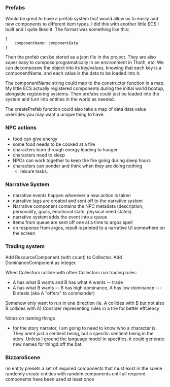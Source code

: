 ### Prefabs
Would be great to have a prefab system that would allow us to easily add new components to different item types.  I did this with another little ECS I built and I quite liked it.  The format was something like this:

```
{
    componentName: componentData
}
```

Then the prefab can be stored as a json file in the project.  They are also super easy to compose programatically in an environment in Thoth, etc.  We can decomposew the object into its key/values, knowing that each key is a componentName, and each value is the data to be loaded into it.

The componentName string could map to the constructor function in a map.  My little ECS actually registered components during the initial world bootup, alongside registering systems.  Then prefabs could just be loaded into the system and turn into entities in the world as needed.

The createPrefab function could also take a map of data data value overrides you may want a unique thing to have.


### NPC actions

- food can give energy
- some food needs to be cooked at a fire
- characters burn through energy leading to hunger
- characters need to sleep
- NPCs can work together to keep the fire going during sleep hours
- characters can ponder and think when they are doing nothing
  - leisure tasks.

### Narrative System

- narrative events happen whenever a new action is taken
- narrative tags are created and sent off to the narrative system
- Narrative component contains the NPC metadata (description, personality, goals, emotional state, physical need states)
- narrative system adds the event into a queue
- items from queue are sent off one at a time to argos spell
- on response from argos, result is printed to a narrative UI somewhere on the screen

### Trading system

Add ResourceComponent (with count) to Collector.
Add DominanceComponent as integer.

When Collectors collide with other Collectors run trading rules:

- A has what B wants and B has what A wants
  -- trade
- A has what B wants
  -- B has high dominance, A has low dominance
  --- B steals (aka A "offers" to commander)

Somehow only want to run in one direction (ie. A collides with B but not also B collides with A)
Consider representing rules in a trie for better effciency

Notes on naming things

- for the story narrator, I am going to need to know who a character is. They arent just a sentient being, but a specific sentient being in the story. Unless I ground the language model in specifics, it could generate new names for thingd off the bat.

### BizzaroScene

no entity presets
a set of required components that must exist in the scene
randomly create entities with random components until all required components have been used at least once
